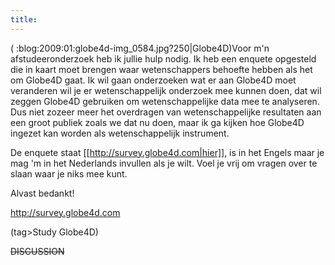 ```yaml
---
title: 
---
```

(  :blog:2009:01:globe4d-img_0584.jpg?250|Globe4D)Voor m'n afstudeeronderzoek heb ik jullie hulp nodig. Ik heb een enquete opgesteld die in kaart moet brengen waar wetenschappers behoefte hebben als het om Globe4D gaat. Ik wil gaan onderzoeken wat er aan Globe4D moet veranderen wil je er wetenschappelijk onderzoek mee kunnen doen, dat wil zeggen Globe4D gebruiken om wetenschappelijke data mee te analyseren. Dus niet zozeer meer het overdragen van wetenschappelijke resultaten aan een groot publiek zoals we dat nu doen, maar ik ga kijken hoe Globe4D ingezet kan worden als wetenschappelijk instrument.

De enquete staat [[http://survey.globe4d.com|hier]], is in het Engels maar je mag 'm in het Nederlands invullen als je wilt. Voel je vrij om vragen over te slaan waar je niks mee kunt.

Alvast bedankt!

http://survey.globe4d.com

(tag>Study Globe4D)


~~DISCUSSION~~
